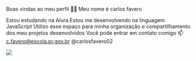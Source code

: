 Boas vindas ao meu perfil 💙💙
Meu nome é carlos favero

Estou estudando na Alura
Estou me desenvolvendo na linguagem JavaScript
Utilizo esse espaço para minha organização e compartilhamento dos meu projetos desenvolvidos
Você pode entrar em contato comigo 📫
c.favero@escola.pr.gov.br
@carlosfavero02




![](https://tenor.com/sHR9tVYnFS0.gif)

